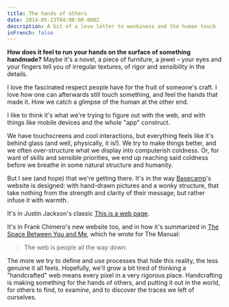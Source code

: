 ```yaml
---
title: The hands of others
date: 2014-05-13T04:00:00.000Z
description: A bit of a love letter to wonkiness and the human touch
inFrench: false
---
```


**How does it feel to run your hands on the surface of something handmade?** Maybe it's a novel, a piece of furniture, a jewel – your eyes and your fingers tell you of irregular textures, of rigor and sensibility in the details.

I love the fascinated respect people have for the fruit of someone's craft. I love how one can afterwards still touch something, and feel the hands that made it. How we catch a glimpse of the human at the other end.

I like to think it's what we're trying to figure out with the web, and with things like mobile devices and the whole "app" construct.

We have touchscreens and cool interactions, but everything feels like it's behind glass (and well, physically, it is!). We try to make things better, and we often over-structure what we display into computerish coldness. Or, for want of skills and sensible priorities, we end up reaching said coldness before we breathe in some natural structure and humanity.

But I see (and hope) that we're getting there. It's in the way [Basecamp](http://www.basecamp.com/ "Basecamp")'s website is designed: with hand-drawn pictures and a wonky structure, that take nothing from the strength and clarity of their message, but rather infuse it with warmth.

It's in Justin Jackson's classic [This is a web page](https://justinjackson.ca/words.html "This is a web page").

It's in Frank Chimero's new website too, and in how it's summarized in [The Space Between You and Me](https://alwaysreadthemanual.com/read/issues/1/frank-chimero/article.html "The Space Between You and Me"), which he wrote for The Manual:

> The web is people all the way down.

The more we try to define and use processes that hide this reality, the less genuine it all feels. Hopefully, we'll grow a bit tired of thinking a "handcrafted" web means every pixel in a very rigorous place. Handcrafting is making something for the hands of others, and putting it out in the world, for others to find, to examine, and to discover the traces we left of ourselves.
